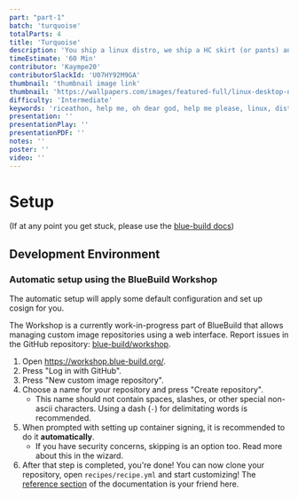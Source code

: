 ```yaml
---
part: "part-1"
batch: 'turquoise'
totalParts: 4
title: 'Turquoise'
description: 'You ship a linux distro, we ship a HC skirt (or pants) and a DVD with your ISO'
timeEstimate: '60 Min'
contributor: 'Kaympe20'
contributorSlackId: 'U07HY92M9GA'
thumbnail: 'thumbnail image link'
thumbnail: 'https://wallpapers.com/images/featured-full/linux-desktop-nf65sk0rdgsvfl3u.jpg'
difficulty: 'Intermediate'
keywords: 'riceathon, help me, oh dear god, help me please, linux, distro, ysws, you ship we ship, turquoise'
presentation: ''
presentationPlay: ''
presentationPDF: ''
notes: ''
poster: ''
video: ''
---
```

# Setup
(If at any point you get stuck, please use the [blue-build docs](https://blue-build.org/learn/getting-started/))

## Development Environment

### Automatic setup using the BlueBuild Workshop

The automatic setup will apply some default configuration and set up cosign for you.

The Workshop is a currently work-in-progress part of BlueBuild that allows managing custom image repositories using a web interface. Report issues in the GitHub repository: [blue-build/workshop](https://github.com/blue-build/workshop).

1. Open https://workshop.blue-build.org/.
2. Press "Log in with GitHub".
3. Press "New custom image repository".
4. Choose a name for your repository and press "Create repository".
    - This name should not contain spaces, slashes, or other special non-ascii characters. Using a dash (`-`) for delimitating words is recommended.
5. When prompted with setting up container signing, it is recommended to do it **automatically**.
    - If you have security concerns, skipping is an option too. Read more about this in the wizard.
6. After that step is completed, you're done! You can now clone your repository, open `recipes/recipe.yml` and start customizing! The [reference section](/reference/recipe/) of the documentation is your friend here.